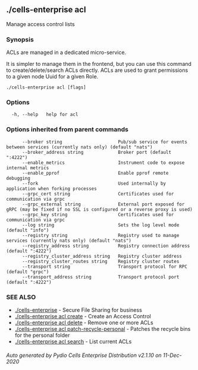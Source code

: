 ## ./cells-enterprise acl

Manage access control lists

### Synopsis

ACLs are managed in a dedicated micro-service.

It is simpler to manage them in the frontend, but you can use this command to create/delete/search ACLs directly.
ACLs are used to grant permissions to a given node Uuid for a given Role.


```
./cells-enterprise acl [flags]
```

### Options

```
  -h, --help   help for acl
```

### Options inherited from parent commands

```
      --broker string                     Pub/sub service for events between services (currently nats only) (default "nats")
      --broker_address string             Broker port (default ":4222")
      --enable_metrics                    Instrument code to expose internal metrics
      --enable_pprof                      Enable pprof remote debugging
      --fork                              Used internally by application when forking processes
      --grpc_cert string                  Certificates used for communication via grpc
      --grpc_external string              External port exposed for gRPC (may be fixed if no SSL is configured or a reverse proxy is used)
      --grpc_key string                   Certificates used for communication via grpc
      --log string                        Sets the log level mode (default "info")
      --registry string                   Registry used to manage services (currently nats only) (default "nats")
      --registry_address string           Registry connection address (default ":4222")
      --registry_cluster_address string   Registry cluster address
      --registry_cluster_routes string    Registry cluster routes
      --transport string                  Transport protocol for RPC (default "grpc")
      --transport_address string          Transport protocol port (default ":4222")
```

### SEE ALSO

* [./cells-enterprise](./cells-enterprise)	 - Secure File Sharing for business
* [./cells-enterprise acl create](./cells-enterprise-acl-create)	 - Create an Access Control
* [./cells-enterprise acl delete](./cells-enterprise-acl-delete)	 - Remove one or more ACLs
* [./cells-enterprise acl patch-recycle-personal](./cells-enterprise-acl-patch-recycle-personal)	 - Patches the recycle bins for the personal folder
* [./cells-enterprise acl search](./cells-enterprise-acl-search)	 - List current ACLs

###### Auto generated by Pydio Cells Enterprise Distribution v2.1.10 on 11-Dec-2020
